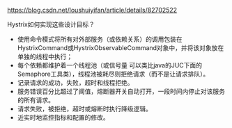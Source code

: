 https://blog.csdn.net/loushuiyifan/article/details/82702522



Hystrix如何实现这些设计目标？

- 使用命令模式将所有对外部服务（或依赖关系）的调用包装在HystrixCommand或HystrixObservableCommand对象中，并将该对象放在单独的线程中执行；
- 每个依赖都维护着一个线程池（或信号量 可以类比java的JUC下面的Semaphore工具类），线程池被耗尽则拒绝请求（而不是让请求排队）。
- 记录请求的成功，失败，超时和线程拒绝。
- 服务错误百分比超过了阈值，熔断器开关自动打开，一段时间内停止对该服务的所有请求。
- 请求失败，被拒绝，超时或熔断时执行降级逻辑。
- 近实时地监控指标和配置的修改。